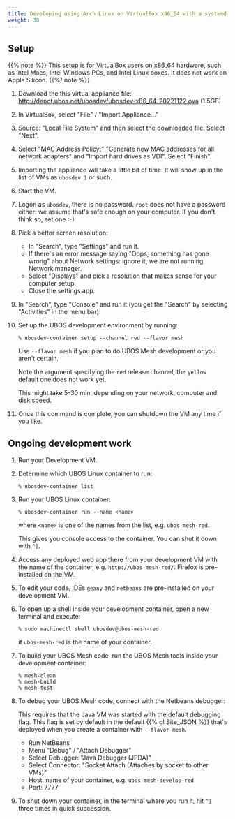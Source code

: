 ```yaml
---
title: Developing using Arch Linux on VirtualBox x86_64 with a systemd-nspawn container
weight: 30
---
```


## Setup

{{% note %}}
This setup is for VirtualBox users on x86_64 hardware, such as Intel Macs,
Intel Windows PCs, and Intel Linux boxes. It does not work on Apple Silicon.
{{%/ note %}}

1. Download the this virtual appliance file:
   http://depot.ubos.net/ubosdev/ubosdev-x86_64-20221122.ova (1.5GB)

1. In VirtualBox, select "File" / "Import Appliance..."

1. Source: "Local File System" and then select the downloaded file. Select "Next".

1. Select "MAC Address Policy:" "Generate new MAC addresses for all network adapters"
   and "Import hard drives as VDI". Select "Finish".

1. Importing the appliance will take a little bit of time. It will show up in the
   list of VMs as `ubosdev 1` or such.

1. Start the VM.

1. Logon as `ubosdev`, there is no password. `root` does not have a password either: we
   assume that's safe enough on your computer. If you don't think so, set one :-)

1. Pick a better screen resolution:

   * In "Search", type "Settings" and run it.
   * If there's an error message saying "Oops, something has gone wrong" about Network
   settings: ignore it, we are not running Network manager.
   * Select "Displays" and pick a resolution that makes sense for your computer setup.
   * Close the settings app.

1. In "Search", type "Console" and run it (you get the "Search" by selecting
   "Activities" in the menu bar).

1. Set up the UBOS development environment by running:

   ```
   % ubosdev-container setup --channel red --flavor mesh
   ```

   Use `--flavor mesh` if you plan to do UBOS Mesh development or you aren't certain.

   Note the argument specifying the `red` release channel; the `yellow` default one
   does not work yet.

   This might take 5-30 min, depending on your network, computer and disk speed.

1. Once this command is complete, you can shutdown the VM any time if you like.

## Ongoing development work

1. Run your Development VM.

1. Determine which UBOS Linux container to run:

   ```
   % ubosdev-container list
   ```

1. Run your UBOS Linux container:

   ```
   % ubosdev-container run --name <name>
   ```

   where `<name>` is one of the names from the list, e.g. `ubos-mesh-red`.

   This gives you console access to the container. You can shut it down with `^]`.

1. Access any deployed web app there from your development VM with the name
   of the container, e.g. `http://ubos-mesh-red/`. Firefox is pre-installed on
   the VM.

1. To edit your code, IDEs `geany` and `netbeans` are pre-installed on your
   development VM.

1. To open up a shell inside your development container, open a new terminal and
   execute:

   ```
   % sudo machinectl shell ubosdev@ubos-mesh-red
   ```

   if `ubos-mesh-red` is the name of your container.

1. To build your UBOS Mesh code, run the UBOS Mesh tools inside your development container:

   ```
   % mesh-clean
   % mesh-build
   % mesh-test
   ```

1. To debug your UBOS Mesh code, connect with the Netbeans debugger:

   This requires that the Java VM was started with the default debugging flag. This flag
   is set by default in the default {{% gl Site_JSON %}} that's deployed when you
   create a container with ``--flavor mesh``.

   * Run NetBeans
   * Menu "Debug" / "Attach Debugger"
   * Select Debugger: "Java Debugger (JPDA)"
   * Select Connector: "Socket Attach (Attaches by socket to other VMs)"
   * Host: name of your container, e.g. `ubos-mesh-develop-red`
   * Port: 7777

1. To shut down your container, in the terminal where you run it, hit `^]` three
   times in quick succession.

